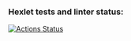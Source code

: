 ### Hexlet tests and linter status:
[![Actions Status](https://github.com/Denis-Shakhurov/java-project-71/actions/workflows/hexlet-check.yml/badge.svg)](https://github.com/Denis-Shakhurov/java-project-71/actions)